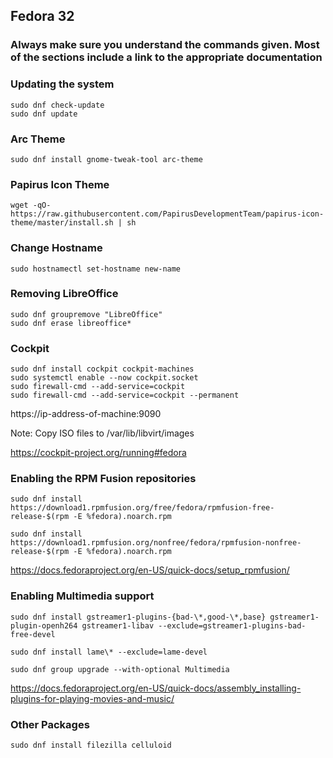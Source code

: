 ## Fedora 32
### Always make sure you understand the commands given. Most of the sections include a link to the appropriate documentation

### Updating the system
```
sudo dnf check-update
sudo dnf update
```

### Arc Theme
```
sudo dnf install gnome-tweak-tool arc-theme
```
### Papirus Icon Theme
```
wget -qO- https://raw.githubusercontent.com/PapirusDevelopmentTeam/papirus-icon-theme/master/install.sh | sh
```
### Change Hostname
```
sudo hostnamectl set-hostname new-name
```

### Removing LibreOffice
```
sudo dnf groupremove "LibreOffice"
sudo dnf erase libreoffice*
```

### Cockpit
```
sudo dnf install cockpit cockpit-machines
sudo systemctl enable --now cockpit.socket
sudo firewall-cmd --add-service=cockpit
sudo firewall-cmd --add-service=cockpit --permanent
```

https://ip-address-of-machine:9090

Note: Copy ISO files to /var/lib/libvirt/images

https://cockpit-project.org/running#fedora

### Enabling the RPM Fusion repositories

```
sudo dnf install https://download1.rpmfusion.org/free/fedora/rpmfusion-free-release-$(rpm -E %fedora).noarch.rpm

sudo dnf install https://download1.rpmfusion.org/nonfree/fedora/rpmfusion-nonfree-release-$(rpm -E %fedora).noarch.rpm
```
https://docs.fedoraproject.org/en-US/quick-docs/setup_rpmfusion/

### Enabling Multimedia support
```
sudo dnf install gstreamer1-plugins-{bad-\*,good-\*,base} gstreamer1-plugin-openh264 gstreamer1-libav --exclude=gstreamer1-plugins-bad-free-devel

sudo dnf install lame\* --exclude=lame-devel

sudo dnf group upgrade --with-optional Multimedia
```

https://docs.fedoraproject.org/en-US/quick-docs/assembly_installing-plugins-for-playing-movies-and-music/


### Other Packages
```
sudo dnf install filezilla celluloid
